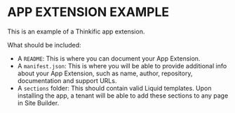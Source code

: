 # APP EXTENSION EXAMPLE

This is an example of a Thinkific app extension.

What should be included:

- A `README`: This is where you can document your App Extension.
- A `manifest.json`: This is where you will be able to provide additional info about your App Extension, such as name, author, repository, documentation and support URLs.
- A `sections` folder: This should contain valid Liquid templates. Upon installing the app, a tenant will be able to add these sections to any page in Site Builder.
